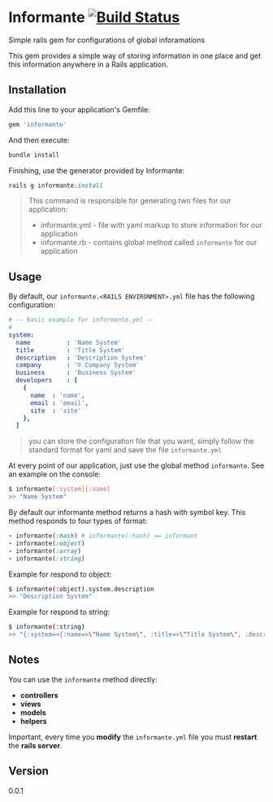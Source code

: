 # Informante [![Build Status](https://travis-ci.org/igortice/informante.png?branch=master)](https://travis-ci.org/igortice/informante)

Simple rails gem for configurations of global inforamations

This gem provides a simple way of storing information in one place and get this information anywhere in a Rails application.


## Installation

Add this line to your application's Gemfile:

```ruby
gem 'informante'
```

And then execute:

```ruby
bundle install
```

Finishing, use the generator provided by Informante:

```ruby
rails g informante:install
```
> This command is responsible for generating two files for our application:
> * informante.yml - file with yaml markup to store information for our application
> * informante.rb  - contains global method called `informante` for our application

## Usage

By default, our `informante.<RAILS ENVIRONMENT>.yml` file has the following configuration:

```yaml
# -- basic example for informante.yml --
#
system:
  name          : 'Name System'
  title         : 'Title System'
  description   : 'Description System'
  company       : '© Company System'
  business      : 'Business System'
  developers    : [
    {
      name  : 'name',
      email : 'email',
      site  : 'site'
    },
  ]
```

> you can store the configuration file that you want, simply follow the standard format for yaml and save the file `informante.yml`

At every point of our application, just use the global method `informante`.
See an example on the console:

```sh
$ informante[:system][:name]
>> "Name System"
```

By default our informante method returns a hash with symbol key. This method responds to four types of format:

```ruby
- informante(:hash) # informante(:hash) == informant
- informante(:object)
- informante(:array)
- informante(:string)
```
Example for respond to object:

```sh
$ informante(:object).system.description
>> "Description System"
```

Example for respond to string:

```sh
$ informante(:string)
>> "{:system=>{:name=>\"Name System\", :title=>\"Title System\", :description=>\"Description System\", :company=>\"© Company System\", :business=>\"Business System\", :developers=>[{:name=>\"name\", :email=>\"email\", :site=>\"site\"}]}}"
```


## Notes

You can use the `informante` method directly:

* **controllers**
* **views**
* **models**
* **helpers**

Important, every time you **modify** the `informante.yml` file you must **restart** the **rails server**.


## Version

0.0.1
